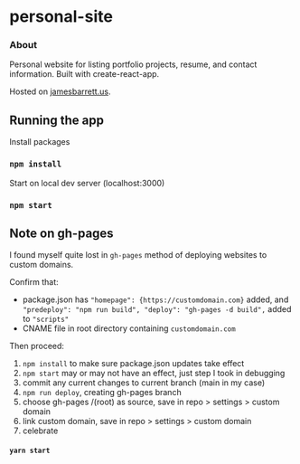 # personal-site
### About

Personal website for listing portfolio projects, resume, and contact information. Built with create-react-app.

Hosted on [jamesbarrett.us](jamesbarrett.us).

## Running the app

Install packages
### `npm install`

Start on local dev server (localhost:3000)
### `npm start`

## Note on gh-pages

I found myself quite lost in `gh-pages` method of deploying websites to custom domains. 

Confirm that:
* package.json has `"homepage": {https://customdomain.com}` added, and `"predeploy": "npm run build", "deploy": "gh-pages -d build",` added to `"scripts"`
* CNAME file in root directory containing `customdomain.com`

Then proceed:
1. `npm install` to make sure package.json updates take effect
2. `npm start` may or may not have an effect, just step I took in debugging
3. commit any current changes to current branch (main in my case)
4. `npm run deploy`, creating gh-pages branch
5. choose gh-pages /(root) as source, save in repo > settings > custom domain
6. link custom domain, save in repo > settings > custom domain
7. celebrate

#### `yarn start`


